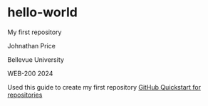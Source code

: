 # hello-world
My first repository

Johnathan Price

Bellevue University

WEB-200 2024

Used this guide to create my first repository [GitHub Quickstart for repositories](https://docs.github.com/en/repositories/creating-and-managing-repositories/quickstart-for-repositories)
